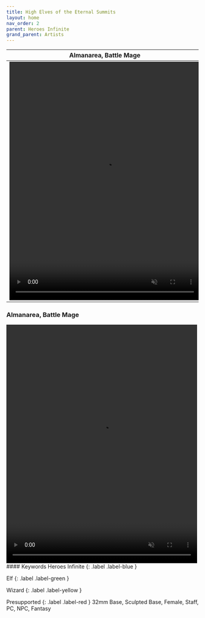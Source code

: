 ```yaml
---
title: High Elves of the Eternal Summits
layout: home
nav_order: 2
parent: Heroes Infinite
grand_parent: Artists
---
```


<table>
  <thead>
    <tr>
      <th>Almanarea, Battle Mage</th>
      <th>Altanarion, The Ever Reborn King</th>
    </tr>
  </thead>
  <tbody>
    <tr>
      <td>
        <video width='500' height='625' preload='auto' autoplay muted loop>
          <source src="https://github.com/Exitalterego/tfistls/raw/main/assets/webm/infiniteheroes/highelves/Almanarea.webm" type="video/webm; codecs=vp8, vorbis">
        </video>
      </td>
      <td>
        <video width='500' height='625' preload='auto' autoplay muted loop>
          <source src="https://github.com/Exitalterego/tfistls/raw/main/assets/webm/infiniteheroes/highelves/Altanarion.webm" type="video/webm; codecs=vp8, vorbis">
        </video>        
      </td>
    </tr>
  </tbody>
</table>

### Almanarea, Battle Mage
<video width='500' height='625' preload='auto' autoplay muted loop>
  <source src="https://github.com/Exitalterego/tfistls/raw/main/assets/webm/infiniteheroes/highelves/Almanarea.webm" type="video/webm; codecs=vp8, vorbis">
</video>
#### Keywords
Heroes Infinite 
{: .label .label-blue }

Elf 
{: .label .label-green }

Wizard 
{: .label .label-yellow }

Presupported 
{: .label .label-red }
32mm Base, Sculpted Base, Female, Staff, PC, NPC, Fantasy
